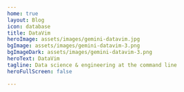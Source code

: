 ```yaml
---
home: true
layout: Blog
icon: database
title: DataVim
heroImage: assets/images/gemini-datavim.jpg
bgImage: assets/images/gemini-datavim-3.png
bgImageDark: assets/images/gemini-datavim-3.png
heroText: DataVim
tagline: Data science & engineering at the command line
heroFullScreen: false

---
```

